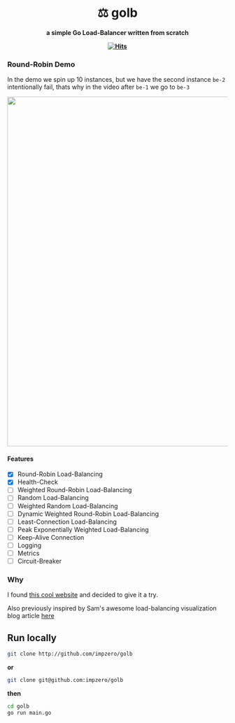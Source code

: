 <h1 align="center">⚖️ golb</h1>

<h4 align="center">
a simple Go Load-Balancer written from scratch

  
[![Hits](https://hits.sh/github.com/impzero.svg?style=plastic&label=%F0%9F%AA%90&color=555)](https://hits.sh/github.com/impzero/)
</h4>

### Round-Robin Demo
In the demo we spin up 10 instances, but we have the second instance `be-2` intentionally fail, thats why in the video after `be-1` we go to `be-3`

<p align="center">
<img width="800" src="https://github.com/impzero/golb/assets/35530157/3ecfd141-7ec8-4ae2-bffc-ab305503880b"/>
</p>

#### Features

- [x] Round-Robin Load-Balancing
- [x] Health-Check
- [ ] Weighted Round-Robin Load-Balancing
- [ ] Random Load-Balancing
- [ ] Weighted Random Load-Balancing
- [ ] Dynamic Weighted Round-Robin Load-Balancing
- [ ] Least-Connection Load-Balancing
- [ ] Peak Exponentially Weighted Load-Balancing
- [ ] Keep-Alive Connection
- [ ] Logging
- [ ] Metrics
- [ ] Circuit-Breaker

### Why

I found [this cool website](https://codingchallenges.fyi/challenges/challenge-load-balancer/) and decided to give it a try.

Also previously inspired by Sam's awesome load-balancing visualization blog article [here](https://samwho.dev/load-balancing/)

## Run locally

```bash
git clone http://github.com/impzero/golb
```

**or**

```bash
git clone git@github.com:impzero/golb
```

**then**

```bash
cd golb
go run main.go
```
